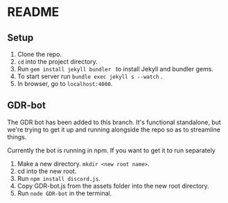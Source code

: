# README

## Setup

1. Clone the repo.
2. `cd` into the project directory.
3. Run `gem install jekyll bundler ` to install Jekyll and bundler gems.
4. To start server run `bundle exec jekyll s --watch` .
5. In browser, go to `localhost:4000`.


## GDR-bot

The GDR bot has been added to this branch. It's functional standalone, but we're
trying to get it up and running alongside the repo so as to streamline things.

Currently the bot is running in npm. If you want to get it to run separately

1. Make a new directory. `mkdir <new root name>`.
2. cd into the new root.
3. Run `npm install discord.js`.
4. Copy GDR-bot.js from the assets folder into the new root directory.
5. Run `node GDR-bot` in the terminal.
